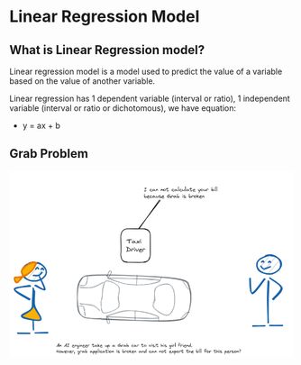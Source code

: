 # Linear Regression Model 
## What is Linear Regression model?
Linear regression model is a model used to predict the value of a variable based on the value of another variable.

Linear regression has 1 dependent variable (interval or ratio), 1 independent variable (interval or ratio or dichotomous), we have equation:

- y = ax + b
## Grab Problem
![](images/GrabProblem.png)